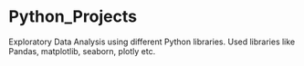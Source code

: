 # Python_Projects
Exploratory Data Analysis using different  Python libraries.
Used libraries like Pandas, matplotlib, seaborn, plotly etc.
